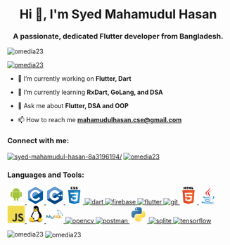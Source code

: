 <!-- # Hi there👋, I'm Syed Mahamudul Hasan  



## I'm a self-tought programmer and always curious on new tech. 

- 🔭 I’m currently working with Flutter
- 🌱 I'm currently learning Flutter, DSA and problem solving.
- 👯 I’m want to contribute as Flutter Developer
- 🥅 2022 Goals: Learn more about flutter and python.
- ⚡ Fun fact: I drink lots of cup coffee or tea in a day

### Connect with me:

[![website](./img/linkedin-light.svg)](https://www.linkedin.com/in/syed-mahamudul-hasan-8a3196194/-light-mode-only)
[![website](./img/linkedin-dark.svg)](https://www.linkedin.com/in/syed-mahamudul-hasan-8a3196194/-dark-mode-only)
&nbsp;&nbsp;


### Languages and Tools:

[<img align="left" alt="Flutter" width="26px" src="https://cdn-images-1.medium.com/max/1200/1*5-aoK8IBmXve5whBQM90GA.png" style="padding-right:10px;" />](https://flutter.dev/)

[<img align="left" alt="Flutter" width="26px" src="https://avatars.githubusercontent.com/u/1609975?s=280&v=4" style="padding-right:10px;" />](https://dart.dev/)


[<img align="left" alt="C++" width="26px" src="https://img1.pnghut.com/t/2/20/14/NTkhi14jmA/template-computer-programming-software-source-code-developer.jpg" style="padding-right:10px;" />](https://cplusplus.com/doc/tutorial/)

[<img align="left" alt="Java" width="28px" src="https://encrypted-tbn0.gstatic.com/images?q=tbn:ANd9GcTFynqQOTm0xYaiDQ4WsW2jN4L9evQuT-v3VRX9Ip4cQ_xejo0d3ItViQ2EUbIDtRkTAAY&usqp=CAU" style="padding-right:10px;" />](https://www.java.com/en/)

[<img align="left" alt="Java" width="26px" src="https://upload.wikimedia.org/wikipedia/commons/thumb/0/0a/Python.svg/2048px-Python.svg.png" style="padding-right:10px;" />](https://www.python.org/)


[<img align="left" alt="HTML5" width="26px" src="https://cdn.jsdelivr.net/gh/devicons/devicon/icons/html5/html5-original.svg" style="padding-right:10px;" />]()
[<img align="left" alt="CSS3" width="26px" src="https://cdn.jsdelivr.net/gh/devicons/devicon/icons/css3/css3-original.svg" style="padding-right:10px;" />]()

[<img align="left" alt="JavaScript" width="26px" src="https://cdn.jsdelivr.net/gh/devicons/devicon/icons/javascript/javascript-original.svg" style="padding-right:10px;" />]()

[<img align="left" alt="Visual Studio Code" width="26px" src="https://cdn.jsdelivr.net/gh/devicons/devicon/icons/vscode/vscode-original.svg" style="padding-right:10px;" />]()



<br />
<br />

 -->
<h1 align="center">Hi 👋, I'm Syed Mahamudul Hasan</h1>
<h3 align="center">A passionate, dedicated Flutter developer from Bangladesh.</h3>

<p align="left"> <img src="https://komarev.com/ghpvc/?username=omedia23&label=Profile%20views&color=0e75b6&style=flat" alt="omedia23" /> </p>

<p align="left"> <a href="https://github.com/ryo-ma/github-profile-trophy"><img src="https://github-profile-trophy.vercel.app/?username=omedia23" alt="omedia23" /></a> </p>

- 🔭 I’m currently working on **Flutter, Dart**

- 🌱 I’m currently learning **RxDart, GoLang, and DSA**

- 💬 Ask me about **Flutter, DSA and OOP**

- 📫 How to reach me **mahamudulhasan.cse@gmail.com**

<h3 align="left">Connect with me:</h3>
<p align="left">
<a href="https://linkedin.com/in/syed-mahamudul-hasan-8a3196194/" target="blank"><img align="center" src="https://raw.githubusercontent.com/rahuldkjain/github-profile-readme-generator/master/src/images/icons/Social/linked-in-alt.svg" alt="syed-mahamudul-hasan-8a3196194/" height="30" width="40" /></a>
<a href="https://www.leetcode.com/omedia23" target="blank"><img align="center" src="https://raw.githubusercontent.com/rahuldkjain/github-profile-readme-generator/master/src/images/icons/Social/leet-code.svg" alt="omedia23" height="30" width="40" /></a>
</p>

<h3 align="left">Languages and Tools:</h3>
<p align="left"> <a href="https://developer.android.com" target="_blank" rel="noreferrer"> <img src="https://raw.githubusercontent.com/devicons/devicon/master/icons/android/android-original-wordmark.svg" alt="android" width="40" height="40"/> </a> <a href="https://www.cprogramming.com/" target="_blank" rel="noreferrer"> <img src="https://raw.githubusercontent.com/devicons/devicon/master/icons/c/c-original.svg" alt="c" width="40" height="40"/> </a> <a href="https://www.w3schools.com/cpp/" target="_blank" rel="noreferrer"> <img src="https://raw.githubusercontent.com/devicons/devicon/master/icons/cplusplus/cplusplus-original.svg" alt="cplusplus" width="40" height="40"/> </a> <a href="https://www.w3schools.com/css/" target="_blank" rel="noreferrer"> <img src="https://raw.githubusercontent.com/devicons/devicon/master/icons/css3/css3-original-wordmark.svg" alt="css3" width="40" height="40"/> </a> <a href="https://dart.dev" target="_blank" rel="noreferrer"> <img src="https://www.vectorlogo.zone/logos/dartlang/dartlang-icon.svg" alt="dart" width="40" height="40"/> </a> <a href="https://firebase.google.com/" target="_blank" rel="noreferrer"> <img src="https://www.vectorlogo.zone/logos/firebase/firebase-icon.svg" alt="firebase" width="40" height="40"/> </a> <a href="https://flutter.dev" target="_blank" rel="noreferrer"> <img src="https://www.vectorlogo.zone/logos/flutterio/flutterio-icon.svg" alt="flutter" width="40" height="40"/> </a> <a href="https://git-scm.com/" target="_blank" rel="noreferrer"> <img src="https://www.vectorlogo.zone/logos/git-scm/git-scm-icon.svg" alt="git" width="40" height="40"/> </a> <a href="https://www.w3.org/html/" target="_blank" rel="noreferrer"> <img src="https://raw.githubusercontent.com/devicons/devicon/master/icons/html5/html5-original-wordmark.svg" alt="html5" width="40" height="40"/> </a> <a href="https://www.java.com" target="_blank" rel="noreferrer"> <img src="https://raw.githubusercontent.com/devicons/devicon/master/icons/java/java-original.svg" alt="java" width="40" height="40"/> </a> <a href="https://developer.mozilla.org/en-US/docs/Web/JavaScript" target="_blank" rel="noreferrer"> <img src="https://raw.githubusercontent.com/devicons/devicon/master/icons/javascript/javascript-original.svg" alt="javascript" width="40" height="40"/> </a> <a href="https://www.linux.org/" target="_blank" rel="noreferrer"> <img src="https://raw.githubusercontent.com/devicons/devicon/master/icons/linux/linux-original.svg" alt="linux" width="40" height="40"/> </a> <a href="https://www.mysql.com/" target="_blank" rel="noreferrer"> <img src="https://raw.githubusercontent.com/devicons/devicon/master/icons/mysql/mysql-original-wordmark.svg" alt="mysql" width="40" height="40"/> </a> <a href="https://opencv.org/" target="_blank" rel="noreferrer"> <img src="https://www.vectorlogo.zone/logos/opencv/opencv-icon.svg" alt="opencv" width="40" height="40"/> </a> <a href="https://postman.com" target="_blank" rel="noreferrer"> <img src="https://www.vectorlogo.zone/logos/getpostman/getpostman-icon.svg" alt="postman" width="40" height="40"/> </a> <a href="https://www.python.org" target="_blank" rel="noreferrer"> <img src="https://raw.githubusercontent.com/devicons/devicon/master/icons/python/python-original.svg" alt="python" width="40" height="40"/> </a> <a href="https://www.sqlite.org/" target="_blank" rel="noreferrer"> <img src="https://www.vectorlogo.zone/logos/sqlite/sqlite-icon.svg" alt="sqlite" width="40" height="40"/> </a> <a href="https://www.tensorflow.org" target="_blank" rel="noreferrer"> <img src="https://www.vectorlogo.zone/logos/tensorflow/tensorflow-icon.svg" alt="tensorflow" width="40" height="40"/> </a> </p>

<p><img align="left" src="https://github-readme-stats.vercel.app/api/top-langs?username=omedia23&show_icons=true&locale=en&layout=compact" alt="omedia23" /></p>

<p>&nbsp;<img align="center" src="https://github-readme-stats.vercel.app/api?username=omedia23&show_icons=true&locale=en" alt="omedia23" /></p>
